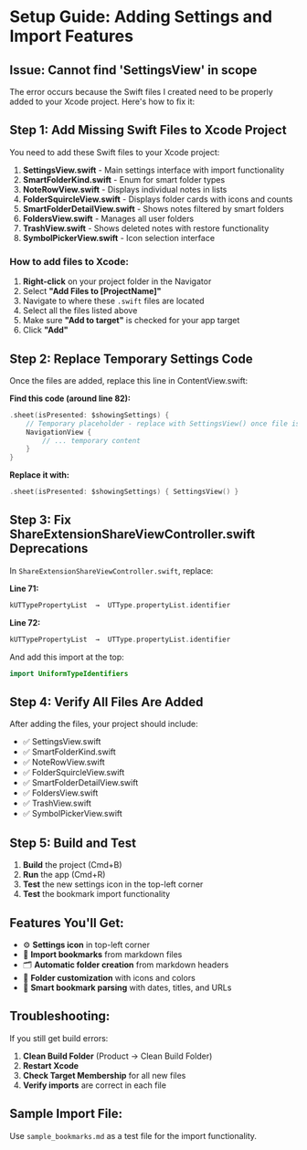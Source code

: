 # Setup Guide: Adding Settings and Import Features

## Issue: Cannot find 'SettingsView' in scope

The error occurs because the Swift files I created need to be properly added to your Xcode project. Here's how to fix it:

## Step 1: Add Missing Swift Files to Xcode Project

You need to add these Swift files to your Xcode project:

1. **SettingsView.swift** - Main settings interface with import functionality
2. **SmartFolderKind.swift** - Enum for smart folder types
3. **NoteRowView.swift** - Displays individual notes in lists
4. **FolderSquircleView.swift** - Displays folder cards with icons and counts
5. **SmartFolderDetailView.swift** - Shows notes filtered by smart folders
6. **FoldersView.swift** - Manages all user folders
7. **TrashView.swift** - Shows deleted notes with restore functionality
8. **SymbolPickerView.swift** - Icon selection interface

### How to add files to Xcode:

1. **Right-click** on your project folder in the Navigator
2. Select **"Add Files to [ProjectName]"**
3. Navigate to where these `.swift` files are located
4. Select all the files listed above
5. Make sure **"Add to target"** is checked for your app target
6. Click **"Add"**

## Step 2: Replace Temporary Settings Code

Once the files are added, replace this line in ContentView.swift:

**Find this code (around line 82):**
```swift
.sheet(isPresented: $showingSettings) {
    // Temporary placeholder - replace with SettingsView() once file is added to project
    NavigationView {
        // ... temporary content
    }
}
```

**Replace it with:**
```swift
.sheet(isPresented: $showingSettings) { SettingsView() }
```

## Step 3: Fix ShareExtensionShareViewController.swift Deprecations

In `ShareExtensionShareViewController.swift`, replace:

**Line 71:** 
```swift
kUTTypePropertyList  →  UTType.propertyList.identifier
```

**Line 72:**
```swift
kUTTypePropertyList  →  UTType.propertyList.identifier
```

And add this import at the top:
```swift
import UniformTypeIdentifiers
```

## Step 4: Verify All Files Are Added

After adding the files, your project should include:

- ✅ SettingsView.swift
- ✅ SmartFolderKind.swift  
- ✅ NoteRowView.swift
- ✅ FolderSquircleView.swift
- ✅ SmartFolderDetailView.swift
- ✅ FoldersView.swift
- ✅ TrashView.swift
- ✅ SymbolPickerView.swift

## Step 5: Build and Test

1. **Build** the project (Cmd+B)
2. **Run** the app (Cmd+R)
3. **Test** the new settings icon in the top-left corner
4. **Test** the bookmark import functionality

## Features You'll Get:

- ⚙️ **Settings icon** in top-left corner
- 📁 **Import bookmarks** from markdown files
- 🗂️ **Automatic folder creation** from markdown headers
- 🎨 **Folder customization** with icons and colors
- 📝 **Smart bookmark parsing** with dates, titles, and URLs

## Troubleshooting:

If you still get build errors:
1. **Clean Build Folder** (Product → Clean Build Folder)
2. **Restart Xcode**
3. **Check Target Membership** for all new files
4. **Verify imports** are correct in each file

## Sample Import File:

Use `sample_bookmarks.md` as a test file for the import functionality.